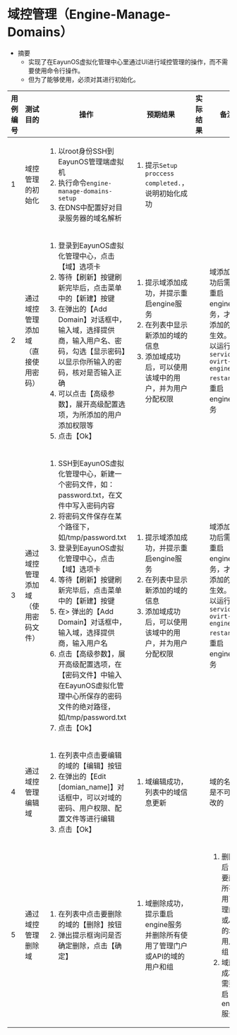 # 域控管理（Engine-Manage-Domains）

* 摘要
  * 实现了在EayunOS虚拟化管理中心里通过UI进行域控管理的操作，而不需要使用命令行操作。
  * 但为了能够使用，必须对其进行初始化。


|用例编号|测试目的|操作|预期结果|实际结果|备注|
|--------|--------|----|--------|--------|----|
|1|域控管理的初始化|<ol><li>以root身份SSH到EayunOS管理端虚拟机</li><li>执行命令`engine-manage-domains-setup`</li><li>在DNS中配置好对目录服务器的域名解析</li></ol>|<ol><li>提示`Setup proccess completed.`，说明初始化成功</li></ol>| | |
|2|通过域控管理添加域（直接使用密码）|<ol><li>登录到EayunOS虚拟化管理中心，点击【域】选项卡</li><li>等待【刷新】按键刷新完毕后，点击菜单中的【新建】按键</li><li>在弹出的【Add Domain】对话框中，输入域，选择提供商，输入用户名、密码，勾选【显示密码】以显示你所输入的密码，核对是否输入正确</li><li>可以点击【高级参数】，展开高级配置选项，为所添加的用户添加权限等</li><li>点击【Ok】</li></ol>|<ol><li>提示域添加成功，并提示重启engine服务</li><li>在列表中显示新添加的域的信息</li><li>添加域成功后，可以使用该域中的用户，并为用户分配权限</li></ol>| |域添加成功后需要重启engine服务，才能添加的域生效。可以运行`service ovirt-engine restart`以重启engine服务|
|3|通过域控管理添加域（使用密码文件）|<ol><li>SSH到EayunOS虚拟化管理中心，新建一个密码文件，如：password.txt，在文件中写入密码内容</li><li>将密码文件保存在某个路径下，如/tmp/password.txt</li><li>登录到EayunOS虚拟化管理中心，点击【域】选项卡</li><li>等待【刷新】按键刷新完毕后，点击菜单中的【新建】按键</li><li>在>    弹出的【Add Domain】对话框中，输入域，选择提供商，输入用户名</li><li>点击【高级参数】，展开高级配置选项，在【密码文件】中输入在EayunOS虚拟化管理中心所保存的密码文件的绝对路径，如/tmp/password.txt</li><li>点击【Ok】</li></ol>|<ol><li>提示域添加成功，并提示重启engine服务</li><li>在列表中显示新添加的域的信息</li><li>添加域成功后，可以使用该域中的用户，并为用户分配权限</li></ol>| |域添加成功后需要重启engine服务，才能添加的域生效。可以运行`service ovirt-engine restart`以重启engine服务|
|4|通过域控管理编辑域|<ol><li>在列表中点击要编辑的域的【编辑】按钮</li><li>在弹出的【Edit [domian_name]】对话框中，可以对域的密码、用户权限、配置文件等进行编辑</li><li>点击【Ok】</li></ol>|<ol><li>域编辑成功，列表中的域信息更新</li></ol>| |域的名称是不可修改的|
|5|通过域控管理删除域|<ol><li>在列表中点击要删除的域的【删除】按钮</li><li>弹出提示框询问是否确定删除，点击【确定】</li></ol>|<ol><li>域删除成功，提示重启engine服务并删除所有使用了管理门户或API的域的用户和组</li></ol>||<ol><li>删除域后，需要删除所有使用了管理门户或API的域的用户和组</li><li>域删除成功后需要重启engine服务</li></ol>|

